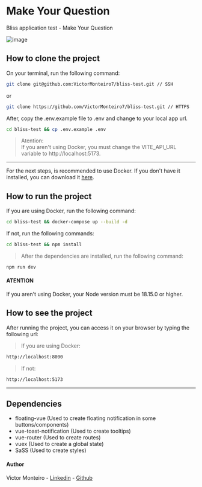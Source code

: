 # Make Your Question  

Bliss application test - Make Your Question  

![image](https://user-images.githubusercontent.com/84861666/226640366-d41e0f31-3231-4606-a315-b91b3f61116b.png)

## How to clone the project

On your terminal, run the following command:

```bash
git clone git@github.com:VictorMonteiro7/bliss-test.git // SSH
```
or
```bash
git clone https://github.com/VictorMonteiro7/bliss-test.git // HTTPS
```
After, copy the .env.example file to .env and change to your local app url.

```bash
cd bliss-test && cp .env.example .env
```

>Atention:  
>If you aren't using Docker, you must change the VITE_API_URL variable to http://localhost:5173.
---

For the next steps, is recommended to use Docker. If you don't have it installed, you can download it [here](https://docs.docker.com/get-docker/).

## How to run the project

If you are using Docker, run the following command:

```bash
cd bliss-test && docker-compose up --build -d
```

If not, run the following commands:

```bash
cd bliss-test && npm install
```

> After the dependencies are installed, run the following command:
```bash
npm run dev
```

#### ATENTION  
If you aren't using Docker, your Node version must be 18.15.0 or higher. 

## How to see the project

After running the project, you can access it on your browser by typing the following url:

> If you are using Docker:
```bash
http://localhost:8000
```

> If not:
```bash
http://localhost:5173
```
--- 

## Dependencies
* floating-vue (Used to create floating notification in some buttons/components)
* vue-toast-notification (Used to create tooltips)
* vue-router (Used to create routes)
* vuex (Used to create a global state)
* SaSS (Used to create styles)


#### Author
Victor Monteiro - [Linkedin](https://www.linkedin.com/in/ovictormonteiro/) - [Github](https://www.github.com/VictorMonteiro7)
